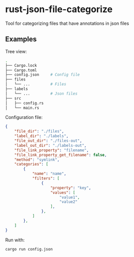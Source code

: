 # rust-json-file-categorize

Tool for categorizing files that have annotations in json files

## Examples
Tree view:
```bash
.
├── Cargo.lock
├── Cargo.toml
├── config.json     # Config file
├── files
│   └── ...         # Files
├── labels
│   └── ...         # Json files
├── src
│   ├── config.rs
│   └── main.rs
```
Configuration file:
```json
{
    "file_dir": "./files",
    "label_dir": "./labels",
    "file_out_dir": "./files-out",
    "label_out_dir": "./labels-out",
    "file_link_property": "filename",
    "file_link_property_get_filename": false,
    "method": "symlink",
    "categories": [
        {
            "name": "name",
            "filters": [
                {
                    "property": "key",
                    "values": [
                        "value1",
                        "value2"
                    ],
                },
            ]
        },
    ]
}
```
Run with:
```bash
cargo run config.json
```
